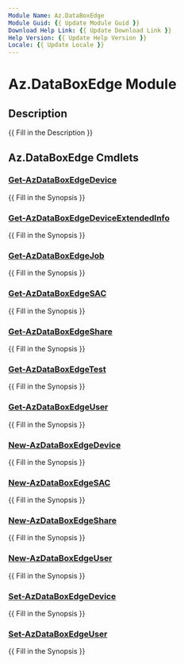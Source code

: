 ```yaml
---
Module Name: Az.DataBoxEdge
Module Guid: {{ Update Module Guid }}
Download Help Link: {{ Update Download Link }}
Help Version: {{ Update Help Version }}
Locale: {{ Update Locale }}
---
```


# Az.DataBoxEdge Module
## Description
{{ Fill in the Description }}

## Az.DataBoxEdge Cmdlets
### [Get-AzDataBoxEdgeDevice](Get-AzDataBoxEdgeDevice.md)
{{ Fill in the Synopsis }}

### [Get-AzDataBoxEdgeDeviceExtendedInfo](Get-AzDataBoxEdgeDeviceExtendedInfo.md)
{{ Fill in the Synopsis }}

### [Get-AzDataBoxEdgeJob](Get-AzDataBoxEdgeJob.md)
{{ Fill in the Synopsis }}

### [Get-AzDataBoxEdgeSAC](Get-AzDataBoxEdgeSAC.md)
{{ Fill in the Synopsis }}

### [Get-AzDataBoxEdgeShare](Get-AzDataBoxEdgeShare.md)
{{ Fill in the Synopsis }}

### [Get-AzDataBoxEdgeTest](Get-AzDataBoxEdgeTest.md)
{{ Fill in the Synopsis }}

### [Get-AzDataBoxEdgeUser](Get-AzDataBoxEdgeUser.md)
{{ Fill in the Synopsis }}

### [New-AzDataBoxEdgeDevice](New-AzDataBoxEdgeDevice.md)
{{ Fill in the Synopsis }}

### [New-AzDataBoxEdgeSAC](New-AzDataBoxEdgeSAC.md)
{{ Fill in the Synopsis }}

### [New-AzDataBoxEdgeShare](New-AzDataBoxEdgeShare.md)
{{ Fill in the Synopsis }}

### [New-AzDataBoxEdgeUser](New-AzDataBoxEdgeUser.md)
{{ Fill in the Synopsis }}

### [Set-AzDataBoxEdgeDevice](Set-AzDataBoxEdgeDevice.md)
{{ Fill in the Synopsis }}

### [Set-AzDataBoxEdgeUser](Set-AzDataBoxEdgeUser.md)
{{ Fill in the Synopsis }}


